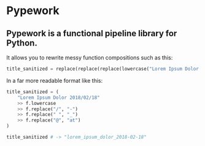 # Pypework

## Pypework is a functional pipeline library for Python.

It allows you to rewrite messy function compositions such as this:

```python
title_sanitized = replace(replace(replace(lowercase("Lorem Ipsum Dolor 2018/02/18"), " ", "_"), "/", "-"), "@", "at")
```

In a far more readable format like this:

```python
title_sanitized = (
	"Lorem Ipsum Dolor 2018/02/18"
	>> f.lowercase
	>> f.replace("/", "-")
	>> f.replace(" ", "_")
	>> f.replace("@", "at")
)

title_sanitized # -> "lorem_ipsum_dolor_2018-02-18"
```
